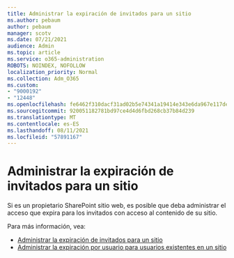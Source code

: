 ```yaml
---
title: Administrar la expiración de invitados para un sitio
ms.author: pebaum
author: pebaum
manager: scotv
ms.date: 07/21/2021
audience: Admin
ms.topic: article
ms.service: o365-administration
ROBOTS: NOINDEX, NOFOLLOW
localization_priority: Normal
ms.collection: Adm_O365
ms.custom:
- "9000192"
- "12448"
ms.openlocfilehash: fe6462f310dacf31ad02b5e74341a19414e343e6da967e117de6789d569b0caa
ms.sourcegitcommit: 920051182781bd97ce4d4d6fbd268cb37b84d239
ms.translationtype: MT
ms.contentlocale: es-ES
ms.lasthandoff: 08/11/2021
ms.locfileid: "57891167"
---
```

# <a name="manage-guest-expiration-for-a-site"></a>Administrar la expiración de invitados para un sitio

Si es un propietario SharePoint sitio web, es posible que deba administrar el acceso que expira para los invitados con acceso al contenido de su sitio.

Para más información, vea:

- [Administrar la expiración de invitados para un sitio](https://support.microsoft.com/office/manage-guest-expiration-for-a-site-25bee24f-42ad-4ee8-8402-4186eed74dea)
- [Administrar la expiración por usuario para usuarios existentes en un sitio](https://docs.microsoft.com/sharepoint/dev/solution-guidance/manage-user-sharing-expiration)